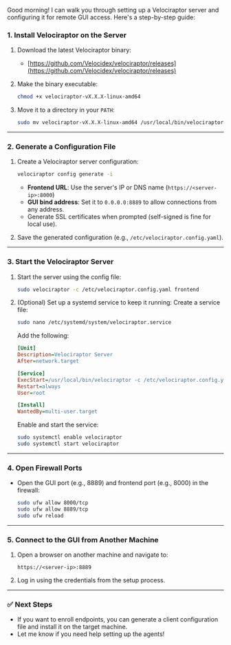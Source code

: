 Good morning! I can walk you through setting up a Velociraptor server and configuring it for remote GUI access. Here's a step-by-step guide:

### **1. Install Velociraptor on the Server**
1. Download the latest Velociraptor binary:
   - [https://github.com/Velocidex/velociraptor/releases](https://github.com/Velocidex/velociraptor/releases)

2. Make the binary executable:
   ```bash
   chmod +x velociraptor-vX.X.X-linux-amd64
   ```

3. Move it to a directory in your `PATH`:
   ```bash
   sudo mv velociraptor-vX.X.X-linux-amd64 /usr/local/bin/velociraptor
   ```

---

### **2. Generate a Configuration File**
1. Create a Velociraptor server configuration:
   ```bash
   velociraptor config generate -i
   ```
   - **Frontend URL**: Use the server's IP or DNS name (`https://<server-ip>:8000`)
   - **GUI bind address**: Set it to `0.0.0.0:8889` to allow connections from any address.
   - Generate SSL certificates when prompted (self-signed is fine for local use).

2. Save the generated configuration (e.g., `/etc/velociraptor.config.yaml`).

---

### **3. Start the Velociraptor Server**
1. Start the server using the config file:
   ```bash
   sudo velociraptor -c /etc/velociraptor.config.yaml frontend
   ```

2. (Optional) Set up a systemd service to keep it running:
   Create a service file:
   ```bash
   sudo nano /etc/systemd/system/velociraptor.service
   ```
   Add the following:
   ```ini
   [Unit]
   Description=Velociraptor Server
   After=network.target

   [Service]
   ExecStart=/usr/local/bin/velociraptor -c /etc/velociraptor.config.yaml frontend
   Restart=always
   User=root

   [Install]
   WantedBy=multi-user.target
   ```

   Enable and start the service:
   ```bash
   sudo systemctl enable velociraptor
   sudo systemctl start velociraptor
   ```

---

### **4. Open Firewall Ports**
- Open the GUI port (e.g., 8889) and frontend port (e.g., 8000) in the firewall:
   ```bash
   sudo ufw allow 8000/tcp
   sudo ufw allow 8889/tcp
   sudo ufw reload
   ```

---

### **5. Connect to the GUI from Another Machine**
1. Open a browser on another machine and navigate to:
   ```
   https://<server-ip>:8889
   ```
2. Log in using the credentials from the setup process.

---

### ✅ **Next Steps**
- If you want to enroll endpoints, you can generate a client configuration file and install it on the target machine.
- Let me know if you need help setting up the agents!
